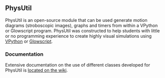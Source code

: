 ## PhysUtil
PhysUtil is an open-source module that can be used generate motion diagrams 
(stroboscopic images), graphs and timers from within a VPython or Glowscript program. 
PhysUtil was constructed to help students with little or no programming experience to 
create highly visual simulations using [VPython](http://www.vpython.org) or [Glowscript](http://www.glowscript.org).

### Documentation

Extensive documentation on the use of different classes developed for PhysUtil is [located on the wiki](https://github.com/perlatmsu/physutil/wiki).
